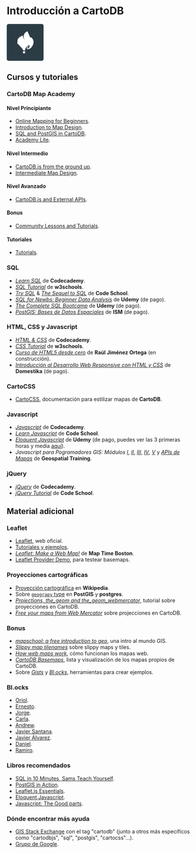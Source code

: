 # Introducción a CartoDB
<img src="/img/logo.png" width="100" height="100">

## Cursos y tutoriales

### CartoDB Map Academy

#### Nivel Principiante

* [Online Mapping for Beginners](http://academy.cartodb.com/courses/beginners-course/).
* [Introduction to Map Design](http://academy.cartodb.com/courses/design-for-beginners/).
* [SQL and PostGIS in CartoDB](http://academy.cartodb.com/courses/sql-postgis/).
* [Academy Lite](http://academy.cartodb.com/courses/academy-lite/).

#### Nivel Intermedio

* [CartoDB.js from the ground up](http://academy.cartodb.com/courses/cartodbjs-ground-up/).
* [Intermediate Map Design](http://academy.cartodb.com/courses/intermediate-design/).

#### Nivel Avanzado

* [CartoDB.js and External APIs](http://academy.cartodb.com/courses/cartodbjs-and-external-apis/).

#### Bonus

* [Community Lessons and Tutorials](http://academy.cartodb.com/courses/community/).

#### Tutoriales

* [Tutorials](http://docs.cartodb.com/tutorials/).

### SQL

* [*Learn SQL*](https://www.codecademy.com/learn/learn-sql) de **Codecademy**.
* [*SQL Tutorial*](http://www.w3schools.com/sql/default.asp) de **w3schools**.
* [*Try SQL*](https://www.codeschool.com/courses/try-sql) & [*The Sequel to SQL*](https://www.codeschool.com/courses/the-sequel-to-sql) de **Code School**.
* [*SQL for Newbs: Beginner Data Analysis*](https://www.udemy.com/sql-for-newbs/) de **Udemy** (de pago).
* [*The Complete SQL Bootcamp*](https://www.udemy.com/the-complete-sql-bootcamp/) de **Udemy** (de pago).
* [*PostGIS: Bases de Datos Espaciales*](http://www.ismedioambiente.com/programas-formativos/postgis-bases-de-datos-espaciales) de **ISM** (de pago).

### HTML, CSS y Javascript

* [*HTML & CSS*](https://www.codecademy.com/learn/web) de **Codecademy**.
* [*CSS Tutorial*](http://www.w3schools.com/css/) de **w3schools**.
* [*Curso de HTML5 desde cero*](https://www.gitbook.com/book/hhkaos/cursohtml5desdecero/details) de **Raúl Jiménez Ortega** (en construcción).
* [*Introducción al Desarrollo Web Responsive con HTML y CSS*](http://www.domestika.org/es/courses/74-introduccion-al-desarrollo-web-responsive-con-html-y-css) de **Domestika** (de pago).

### CartoCSS

* [CartoCSS](http://docs.cartodb.com/cartodb-platform/cartocss/), documentación para estilizar mapas de **CartoDB**.

### Javascript

* [*Javascript*](https://www.codecademy.com/learn/javascript) de **Codecademy**.
* [*Learn Javascript*](https://www.codeschool.com/learn/javascript) de **Code School**.
* [*Eloquent Javascript*](https://www.udemy.com/understand-javascript/) de **Udemy** (de pago, puedes ver las 3 primeras horas y media [aquí](https://www.youtube.com/watch?v=Bv_5Zv5c-Ts)).
* *Javascript para Pogramadores GIS: Módulos* [*I*](https://www.youtube.com/watch?v=_qFvPJHGuCw), [*II*](https://www.youtube.com/watch?v=UEQpIkrQv78), [*III*](https://www.youtube.com/watch?v=1kVJDyx5FK8),  [*IV*](https://www.youtube.com/watch?v=UQXEmqSOQK8), [*V*](https://www.youtube.com/watch?v=TW7lr0QDNd0) y [*APIs de Mapas*](https://www.youtube.com/watch?v=23X7GqLi5oQ) de **Geospatial Training**.

### jQuery

* [*jQuery*](https://www.codecademy.com/learn/jquery) de **Codecademy**.
* [*jQuery Tutorial*](https://www.codeschool.com/courses/try-jquery) de **Code School**.

## Material adicional

### Leaflet

* [Leaflet](http://leafletjs.com/), web oficial.
* [Tutoriales y ejemplos](http://leafletjs.com/examples.html).
* [*Leaflet: Make a Web Map!*](http://maptimeboston.github.io/leaflet-intro/) de **Map Time Boston**.
* [Leaflet Provider Demo](http://leaflet-extras.github.io/leaflet-providers/preview/), para testear basemaps.

### Proyecciones cartográficas

* [Proyección cartográfica](https://es.wikipedia.org/wiki/Proyecci%C3%B3n_cartogr%C3%A1fica) en **Wikipedia**.
* Sobre [`geograpy` type](http://workshops.boundlessgeo.com/postgis-intro/geography.html) en **PostGIS** y **postgres**.
* [*Projections, the_geom and the_geom_webmercator*](http://docs.cartodb.com/tutorials/projections/), tutorial sobre proyecciones en CartoDB.
* [*Free your maps from Web Mercator*](http://blog.cartodb.com/free-your-maps-web-mercator/) sobre projecciones en CartoDB.

### Bonus

* [*mapschool: a free introduction to geo*](http://mapschool.io/), una intro al mundo GIS.
* [*Slippy map tilenames*](http://wiki.openstreetmap.org/wiki/Slippy_map_tilenames) sobre slippy maps y tiles.
* [*How web maps work*](https://www.mapbox.com/help/how-web-maps-work/), cómo funcionan los mapas web.
* [*CartoDB Basemaps*](http://bl.ocks.org/Xatpy/raw/854297419bd7eb3421d0/), lista y visualización de los mapas propios de CartoDB.
* Sobre [*Gists*](https://help.github.com/categories/gists/) y [*Bl.ocks*](https://bl.ocks.org/-/about), herramientas para crear ejemplos.

### Bl.ocks

* [Oriol](http://bl.ocks.org/oriolbx).
* [Ernesto](http://bl.ocks.org/ernesmb).
* [Jorge](http://bl.ocks.org/jsanz).
* [Carla](http://bl.ocks.org/iriberri).
* [Andrew](http://bl.ocks.org/andrewxhill).
* [Javier Santana](http://bl.ocks.org/javisantana).
* [Javier Álvarez](http://bl.ocks.org/xavijam).
* [Daniel](http://bl.ocks.org/danicarrion).
* [Ramiro](http://bl.ocks.org/ramiroaznar).

### Libros recomendados

* [SQL in 10 Minutes, Sams Teach Yourself](http://www.amazon.com/Minutes-Sams-Teach-Yourself-Edition/dp/0672336073).
* [PostGIS in Action](http://www.amazon.com/PostGIS-Action-2nd-Regina-Obe/dp/1617291390/ref=sr_1_1?s=books&ie=UTF8&qid=1460456472&sr=1-1&keywords=postgis+in+action).
* [Leaflet.js Essentials](http://www.amazon.com/Leaflet-js-Essentials-Paul-Crickard-III/dp/1783554819/ref=sr_1_1?s=books&ie=UTF8&qid=1460456499&sr=1-1&keywords=leaflet+essentials).
* [Eloquent Javascript](http://www.amazon.com/Eloquent-JavaScript-Modern-Introduction-Programming/dp/1593275846/ref=sr_1_1?s=books&ie=UTF8&qid=1460456527&sr=1-1&keywords=eloquent+javascript).
* [Javascript: The Good parts](http://www.amazon.com/JavaScript-Good-Parts-Douglas-Crockford/dp/0596517742).

### Dónde encontrar más ayuda

* [GIS Stack Exchange](http://gis.stackexchange.com/questions/tagged/cartodb) con el tag "cartodb" (junto a otros más específicos como "cartodbjs", "sql", "postgis", "cartocss"...).
* [Grupo de Google](https://groups.google.com/forum/#!forum/cartodb).




